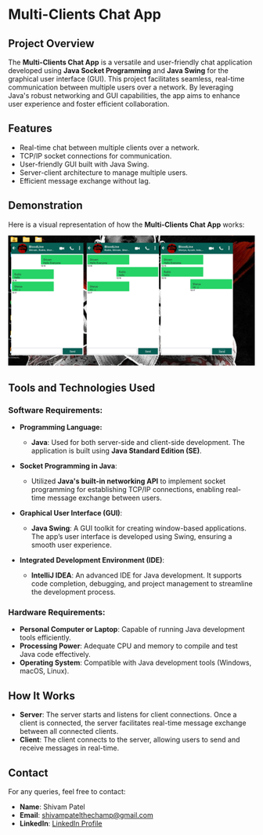# Multi-Clients Chat App

## Project Overview
The **Multi-Clients Chat App** is a versatile and user-friendly chat application developed using **Java Socket Programming** and **Java Swing** for the graphical user interface (GUI). This project facilitates seamless, real-time communication between multiple users over a network. By leveraging Java's robust networking and GUI capabilities, the app aims to enhance user experience and foster efficient collaboration.

## Features
- Real-time chat between multiple clients over a network.
- TCP/IP socket connections for communication.
- User-friendly GUI built with Java Swing.
- Server-client architecture to manage multiple users.
- Efficient message exchange without lag.

## Demonstration
Here is a visual representation of how the **Multi-Clients Chat App** works:

![Chat App Demo](Multi-Clients%20Chat%20App/src/icons/DemonstrationChatApp.png)


## Tools and Technologies Used

### Software Requirements:
- **Programming Language:**
  - **Java**: Used for both server-side and client-side development. The application is built using **Java Standard Edition (SE)**.
  
- **Socket Programming in Java**:
  - Utilized **Java's built-in networking API** to implement socket programming for establishing TCP/IP connections, enabling real-time message exchange between users.

- **Graphical User Interface (GUI)**:
  - **Java Swing**: A GUI toolkit for creating window-based applications. The app’s user interface is developed using Swing, ensuring a smooth user experience.

- **Integrated Development Environment (IDE)**:
  - **IntelliJ IDEA**: An advanced IDE for Java development. It supports code completion, debugging, and project management to streamline the development process.

### Hardware Requirements:
- **Personal Computer or Laptop**: Capable of running Java development tools efficiently.
- **Processing Power**: Adequate CPU and memory to compile and test Java code effectively.
- **Operating System**: Compatible with Java development tools (Windows, macOS, Linux).

## How It Works
- **Server**: The server starts and listens for client connections. Once a client is connected, the server facilitates real-time message exchange between all connected clients.
- **Client**: The client connects to the server, allowing users to send and receive messages in real-time.


## Contact
For any queries, feel free to contact:
- **Name**: Shivam Patel
- **Email**: shivampatelthechamp@gmail.com
- **LinkedIn**: [LinkedIn Profile](https://www.linkedin.com/in/shivam-patel-34317b287/)
